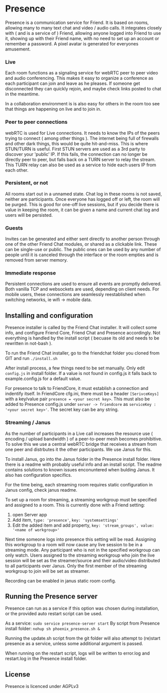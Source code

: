 # Presence

Presence is a communication service for Friend. It is based on rooms, 
allowing many to many text chat and video / audio calls. It integrates 
closely with ( and is a service of ) Friend, allowing anyone 
logged into Friend to use it, showing up with their Friend name, 
with no need to set up an account or remember a password. A pixel 
avatar is generated for everyones amusement.

### Live

Each room functions as a signaling service for webRTC peer to peer video and 
audio conferencing. This makes it easy to organize a conference as each 
participant can join and leave as he pleases. If someone get disconnected 
they can quickly rejoin, and maybe check links posted to chat in the meantime.

In a collaboration environment is is also easy for others in the room
too see that things are happening on live and to join in.

### Peer to peer connections

webRTC is used for Live connections. It needs to know the IPs of the peers
trying to connect ( among other things ). The internet being full of firewalls
and other dark things, this would be quite hit-and-miss. This is where STUN/TURN
is useful. First STUN servers are used as a 3rd party to discover your 'public'
IP. If this fails, the connection can no longer be directly peer to peer,
but falls back on a TURN server to relay the stream. This TURN relay can also
be used as a service to hide each users IP from each other.

### Persistent, or not

All rooms start out in a unnamed state. Chat log in these rooms is not
saved, neither are participants. Once everyone has logged off or left, the room
will be purged. This is good for one-off live sessions, but if you decide
there is value in keeping the room, it can be given a name and current chat log
and users will be persisted.

### Guests

Invites can be generated and either sent directly to another person through
one of the other Friend Chat modules, or shared as a clickable link. These can
be single-use or public. The public ones can be used by any number of people
until it is canceled through the interface or the room empties and is removed
from server memory.

### Immediate response

Persistent connections are used to ensure all events are promptly delivered. Both
vanilla TCP and websockets are used, depending on client needs. For mobile users,
these connections are seamlessly reestablished when switching networks, ie
wifi -> mobile data.

## Installing and configuration

Presence installer is called by the Friend Chat installer. It will collect some
info, and configure Friend Core, Friend Chat and Presence accordingly. Not everything 
is handled by the install script ( becuase its old and needs to be rewritten in not-bash ).

To run the Friend Chat installer, go to the friendchat folder you cloned from GIT
and run `./install.sh`

After install process, a few things need to be set manually. Only edit `config.js` in
install folder. If a value is not found in config.js it falls back to example.config.js
for a default value.

For presence to talk to FriendCore, it must establish a connection and indentify itself.
In FriendCore cfg.ini, there must be a header `[SerivceKeys]` with a key/value pair
`presence = <your secret key>`. This must also be added to Presence config.js under
`server -> friendcore` as `serviceKey : '<your secret key>'`. The secret key can be any string.

### Streaming / Janus

As the number of participants in a Live call increases the resource use ( encoding / upload bandwidth )
of a peer-to-peer mesh becomes prohibitive. To solve this we use a central webRTC bridge
that receives a stream from one peer and distrbutes it the other participants. We use Janus for
this.

To install Janus, go into the Janus folder in the Presence install folder. Here there is a readme
with probably useful info and an install script. The readme contains solutions to known issues
enconuntered when bulding Janus. It also has configuration specifics.

For the time being, each streaming room requires static configuration in Janus config, check
janus readme.

To set up a room for streaming, a streaming workgroup must be specified and assigned to a room.
This is currently done with a Friend setting:

1. open Server app
2. Add item, `type: 'presence'`, `key: 'systemsettings'`
3. Edit the added item and add property, `key: 'stream_groups', value: '<name of workgroup>'`

Next time someone logs into presence this setting will be read. Assigning this workgroup
to a room will now cause any live session to be in a streaming mode. Any participant who is
not in the specified workgroup can only watch. Users assigned to the streaming workgroup
who join the live session will be set as the streamer/source and their audio/video 
distributed to all participants over Janus. Only the first member of the streaming workgroup
to join will be set as streamer.

Recording can be enabled in janus static room config.

## Running the Presence server

Presence can run as a service if this option was chosen during installation, or 
the provided auto restart script can be used.

As a service: `sudo service presence-server start`
By script from Presence install folder: `nohup sh phoenix_presence.sh &`

Running the update.sh script from the git folder will also attempt to (re)start
presence as a service, unless some additional argument is passed.

When running on the restart script, logs will be written to error.log and restart.log
in the Presence install folder.

## License

Presence is licenced under AGPLv3
